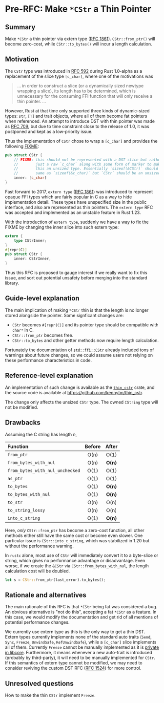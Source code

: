 Pre-RFC: Make `*CStr` a Thin Pointer
====================================

## Summary
[summary]: #summary

Make `*CStr` a thin pointer via extern type ([RFC 1861]). `CStr::from_ptr()` will become zero-cost,
while `CStr::to_bytes()` will incur a length calculation.

[RFC 1861]: https://github.com/rust-lang/rfcs/blob/master/text/1861-extern-types.md

## Motivation
[motivation]: #motivation

The `CStr` type was introduced in [RFC 592] during Rust 1.0-alpha as a replacement of the slice type
`[c_char]`, where one of the motivations was

> … in order to construct a slice (or a dynamically sized newtype wrapping a slice), its length has
> to be determined, which is unnecessary for the consuming FFI function that will only receive a
> thin pointer. …

However, Rust at that time only supported three kinds of dynamic-sized types: `str`, `[T]` and trait
objects, where all of them become fat pointers when referenced. An attempt to introduce DST with
thin pointer was made as [RFC 709], but due to time constraint close to the release of 1.0, it was
postponed and kept as a low-priority issue.

Thus the implementation of `CStr` chose to wrap a `[c_char]` and provides the following [FIXME]:

```rust
pub struct CStr {
    // FIXME: this should not be represented with a DST slice but rather with
    //        just a raw `c_char` along with some form of marker to make
    //        this an unsized type. Essentially `sizeof(&CStr)` should be the
    //        same as `sizeof(&c_char)` but `CStr` should be an unsized type.
    inner: [c_char]
}
```

Fast forward to 2017, `extern type` ([RFC 1861]) was introduced to represent opaque FFI types which
are fairly popular in C as a way to hide implementation detail. These types have unspecified size in
the public interface, and also are represented as thin pointers. The `extern type` RFC was accepted
and implemented as an unstable feature in Rust 1.23.

With the introduction of `extern type`, suddenly we have a way to fix the FIXME by changing the
inner slice into such extern type:

```rust
extern {
    type CStrInner;
}
#[repr(C)]
pub struct CStr {
    inner: CStrInner,
}
```

Thus this RFC is proposed to gauge interest if we really want to fix this issue, and sort out
potential unsafety before merging into the standard library.

[RFC 592]: https://github.com/rust-lang/rfcs/blob/master/text/0592-c-str-deref.md
[RFC 709]: https://github.com/rust-lang/rfcs/pull/709
[FIXME]: https://github.com/rust-lang/rust/blob/1410d5604042b739f02f9ec0f2a6c5125c797d52/src/libstd/ffi/c_str.rs#L203-L209

## Guide-level explanation
[guide-level-explanation]: #guide-level-explanation

The main implication of making `*CStr` thin is that the length is no longer stored alongside the
pointer. Some signficant changes are:

* `CStr` becomes `#[repr(C)]` and its pointer type should be compatible with `char*` in C.
* `CStr::from_ptr` becomes free.
* `CStr::to_bytes` and other getter methods now require length calculation.

Fortunately the documentation of [`std::ffi::CStr`] already included tons of warnings about future
changes, so we could assume users not relying on these performance characteristics in code.

[`std::ffi::CStr`]: https://doc.rust-lang.org/1.21.0/std/ffi/struct.CStr.html

## Reference-level explanation
[reference-level-explanation]: #reference-level-explanation

An implementation of such change is available as the [`thin_cstr`] crate, and the source code is
available at <https://github.com/kennytm/thin_cstr>.

The change only affects the unsized `CStr` type. The owned `CString` type will not be modified.

[`thin_cstr`]: https://crates.io/crates/thin_cstr

## Drawbacks
[drawbacks]: #drawbacks

Assuming the C string has length *n*,

| Function | Before | After |
|:---------|:------:|:-----:|
| `from_ptr` | O(n) | O(1) |
| `from_bytes_with_nul` | O(n) | **O(n)** |
| `from_bytes_with_nul_unchecked` | O(1) | O(1) |
| `as_ptr` | O(1) | O(1) |
| `to_bytes` | O(1) | **O(n)** |
| `to_bytes_with_nul` | O(1) | **O(n)** |
| `to_str` | O(n) | O(n) |
| `to_string_lossy` | O(n) | O(n) |
| `into_c_string` | O(1) | **O(n)** |

Here, *only* `CStr::from_ptr` has become a zero-cost function, all other methods either still have
the same cost or become even slower. One particular issue is `CStr::into_c_string`, which was
stabilized in 1.20 but without the performance warning.

In `rustc` alone, most use of `CStr` will immediately convert it to a byte-slice or string, which
gives no performance advantage or disadvantage. Even worse, if we create the `&CStr` via
`CStr::from_bytes_with_nul`, the length calculation cost will be doubled.

```rust
let s = CStr::from_ptr(last_error).to_bytes();
```

## Rationale and alternatives
[alternatives]: #alternatives

The main rationale of this RFC is that `*CStr` being fat was considered a bug. An obvious
alternative is "not do this", accepting a fat `*CStr` as a feature. In this case, we would modify
the documentation and get rid of all mentions of potential performance changes.

We currently use extern type as this is the only way to get a thin DST. Extern types currently
implements none of the standard auto traits (`Send`, `Sync`, `Freeze`, `UnwindSafe`,
`RefUnwindSafe`), while a `[c_char]` slice implements all of them. Currently `Freeze` cannot be
manually implemented as it is [private in libcore][a]. Furthermore, it means whenever a new
auto-trait is introduced (probably by third-party), it will need to be manually implemented for
`CStr`. If this semantics of extern type cannot be modified, we may need to consider reviving the
custom DST RFC ([RFC 1524]) for more control.

[RFC 1524]: https://github.com/rust-lang/rfcs/pull/1524
[a]: https://github.com/rust-lang/rust/issues/43467#issuecomment-344955343

## Unresolved questions
[unresolved]: #unresolved-questions

How to make the thin `CStr` implement `Freeze`.
